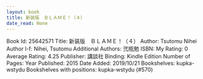 ```yaml
---
layout: book
title: 新装版　ＢＬＡＭＥ！（４）
date_read: None
---
```


Book Id: 25642571
Title: 新装版　ＢＬＡＭＥ！（４）
Author: Tsutomu Nihei
Author l-f: Nihei, Tsutomu
Additional Authors: 弐瓶勉
ISBN: 
My Rating: 0
Average Rating: 4.25
Publisher: 講談社
Binding: Kindle Edition
Number of Pages: 
Year Published: 2015
Date Added: 2019/10/21
Bookshelves: kupka-wstydu
Bookshelves with positions: kupka-wstydu (#570)


